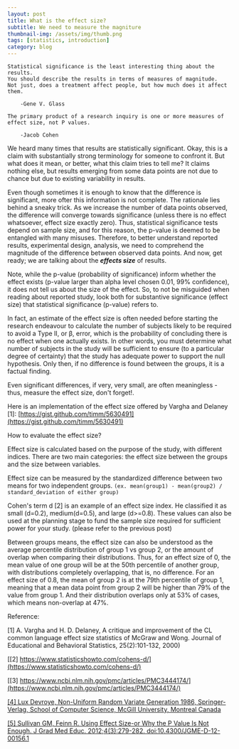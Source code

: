 ```yaml
---
layout: post
title: What is the effect size?
subtitle: We need to measure the magniture
thumbnail-img: /assets/img/thumb.png
tags: [statistics, introduction]
category: blog
---    
```


```
Statistical significance is the least interesting thing about the results. 
You should describe the results in terms of measures of magnitude. 
Not just, does a treatment affect people, but how much does it affect them.

    -Gene V. Glass
```
```
The primary product of a research inquiry is one or more measures of effect size, not P values.

    -Jacob Cohen
```

We heard many times that results are statistically significant. 
Okay, this is a claim with substantially strong terminology for someone to confront it. 
But what does it mean, or better, what this claim tries to tell me? 
It claims nothing else, but results emerging from some data points are not due to chance but due to existing variability in results.

Even though sometimes it is enough to know that the difference is significant, more ofter this information is not complete. 
The rationale lies behind a sneaky trick. 
As we increase the number of data points observed, the difference will converge towards significance (unless there is no effect whatsoever, effect size exactly zero). 
Thus, statistical significance tests depend on sample size, and for this reason, the p-value is deemed to be entangled with many misuses. 
Therefore, to better understand reported results, experimental design, analysis, we need to comprehend the magnitude of the difference between observed data points. 
And now, get ready; we are talking about the **_effects size_** of results.

Note, while the p-value (probability of significance) inform whether the effect exists (p-value larger than alpha level chosen 0.01, 99% confidence), it does not tell us about the size of the effect. 
So, to not be misguided when reading about reported study, look both for substantive significance (effect size) that statistical significance (p-value) refers to.

In fact, an estimate of the effect size is often needed before starting the research endeavour to calculate the number of subjects likely to be required to avoid a Type II, or β, error, which is the probability of concluding there is no effect when one actually exists. 
In other words, you must determine what number of subjects in the study will be sufficient to ensure (to a particular degree of certainty) that the study has adequate power to support the null hypothesis. 
Only then, if no difference is found between the groups, it is a factual finding.

Even significant differences, if very, very small, are often meaningless - thus, measure the effect size, don't forget!.

Here is an implementation of the effect size offered by Vargha and Delaney [1]: [https://gist.github.com/timm/5630491](https://gist.github.com/timm/5630491)

How to evaluate the effect size?

Effect size is calculated based on the purpose of the study, with different indices. 
There are two main categories: the effect size between the groups and the size between variables.

Effect size can be measured by the standardized difference between two means for two independent groups. ```(ex. mean(group1) - mean(group2) / standard_deviation of either group)```

Cohen's term d [2] is an example of an effect size index. 
He classified it as small (d=0.2), medium(d=0.5), and large (d>=0.8). 
These values can also be used at the planning stage to fund the sample size required for sufficient power for your study. (please refer to the previous post)

Between groups means, the effect size can also be understood as the average percentile distribution of group 1 vs group 2, or the amount of overlap when comparing their distributions. 
Thus, for an effect size of 0, the mean value of one group will be at the 50th percentile of another group, with distributions completely overlapping, that is, no difference. 
For an effect size of 0.8, the mean of group 2 is at the 79th percentile of group 1, meaning that a mean data point from group 2 will be higher than 79% of the value from group 1. 
And their distribution overlaps only at 53% of cases, which means non-overlap at 47%.

Reference:

[1] A. Vargha and H. D. Delaney, A critique and improvement of the CL common language effect size statistics of McGraw and Wong. Journal of Educational and Behavioral Statistics, 25(2):101-132, 2000)

[[2]  https://www.statisticshowto.com/cohens-d/](https://www.statisticshowto.com/cohens-d/)

[[3] https://www.ncbi.nlm.nih.gov/pmc/articles/PMC3444174/](https://www.ncbi.nlm.nih.gov/pmc/articles/PMC3444174/)

[[4] Lux Devroye, Non-Uniform Random Variate Generation 1986, Springer-Verlag, School of Computer Science, McGill University, Montreal Canada](http://www.eirene.de/Devroye.pdf)

[[5] Sullivan GM, Feinn R. Using Effect Size-or Why the P Value Is Not Enough. J Grad Med Educ. 2012;4(3):279-282. doi:10.4300/JGME-D-12-00156.1](https://www.ncbi.nlm.nih.gov/pmc/articles/PMC3444174/)
